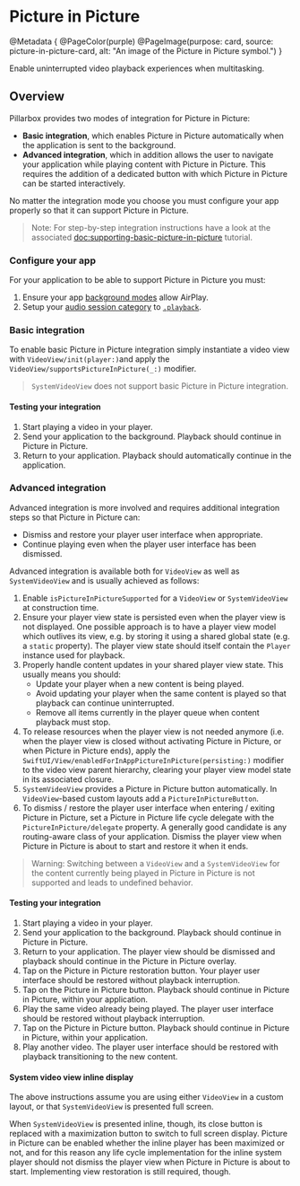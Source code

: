 # Picture in Picture

@Metadata {
    @PageColor(purple)
    @PageImage(purpose: card, source: picture-in-picture-card, alt: "An image of the Picture in Picture symbol.")
}

Enable uninterrupted video playback experiences when multitasking.

## Overview

Pillarbox provides two modes of integration for Picture in Picture:

- **Basic integration**, which enables Picture in Picture automatically when the application is sent to the background.
- **Advanced integration**, which in addition allows the user to navigate your application while playing content with Picture in Picture. This requires the addition of a dedicated button with which Picture in Picture can be started interactively.

No matter the integration mode you choose you must configure your app properly so that it can support Picture in Picture.

> Note: For step-by-step integration instructions have a look at the associated <doc:supporting-basic-picture-in-picture> tutorial.

### Configure your app

For your application to be able to support Picture in Picture you must:

1. Ensure your app [background modes](https://developer.apple.com/documentation/avfoundation/media_playback/configuring_your_app_for_media_playback#4182619) allow AirPlay.
2. Setup your [audio session category](https://developer.apple.com/documentation/avfoundation/streaming_and_airplay/supporting_airplay_in_your_app#2929254) to [`.playback`](https://developer.apple.com/documentation/avfaudio/avaudiosession/category/1616509-playback).

### Basic integration

To enable basic Picture in Picture integration simply instantiate a video view with ``VideoView/init(player:)``and apply the ``VideoView/supportsPictureInPicture(_:)`` modifier.

> ``SystemVideoView`` does not support basic Picture in Picture integration.

#### Testing your integration

1. Start playing a video in your player.
2. Send your application to the background. Playback should continue in Picture in Picture.
3. Return to your application. Playback should automatically continue in the application.

### Advanced integration

Advanced integration is more involved and requires additional integration steps so that Picture in Picture can:

- Dismiss and restore your player user interface when appropriate.
- Continue playing even when the player user interface has been dismissed.

Advanced integration is available both for ``VideoView`` as well as ``SystemVideoView`` and is usually achieved as follows:

1. Enable `isPictureInPictureSupported` for a ``VideoView`` or ``SystemVideoView`` at construction time.
2. Ensure your player view state is persisted even when the player view is not displayed. One possible approach is to have a player view model which outlives its view, e.g. by storing it using a shared global state (e.g. a `static` property). The player view state should itself contain the ``Player`` instance used for playback.
3. Properly handle content updates in your shared player view state. This usually means you should:
    - Update your player when a new content is being played.
    - Avoid updating your player when the same content is played so that playback can continue uninterrupted.
    - Remove all items currently in the player queue when content playback must stop.
4. To release resources when the player view is not needed anymore (i.e. when the player view is closed without activating Picture in Picture, or when Picture in Picture ends), apply the ``SwiftUI/View/enabledForInAppPictureInPicture(persisting:)`` modifier to the video view parent hierarchy, clearing your player view model state in its associated closure.
5. ``SystemVideoView`` provides a Picture in Picture button automatically. In ``VideoView``-based custom layouts add a ``PictureInPictureButton``.
6. To dismiss / restore the player user interface when entering / exiting Picture in Picture, set a Picture in Picture life cycle delegate with the ``PictureInPicture/delegate`` property. A  generally good candidate is any routing-aware class of your application. Dismiss the player view when Picture in Picture is about to start and restore it when it ends.

> Warning: Switching between a ``VideoView`` and a ``SystemVideoView`` for the content currently being played in Picture in Picture is not supported and leads to undefined behavior.

#### Testing your integration

1. Start playing a video in your player.
2. Send your application to the background. Playback should continue in Picture in Picture.
3. Return to your application. The player view should be dismissed and playback should continue in the Picture in Picture overlay.
4. Tap on the Picture in Picture restoration button. Your player user interface should be restored without playback interruption.
5. Tap on the Picture in Picture button. Playback should continue in Picture in Picture, within your application.
6. Play the same video already being played. The player user interface should be restored without playback interruption.
7. Tap on the Picture in Picture button. Playback should continue in Picture in Picture, within your application.
8. Play another video. The player user interface should be restored with playback transitioning to the new content.

#### System video view inline display

The above instructions assume you are using either `VideoView` in a custom layout, or  that ``SystemVideoView`` is presented full screen.

When ``SystemVideoView`` is presented inline, though, its close button is replaced with a maximization button to switch to full screen display. Picture in Picture can be enabled whether the inline player has been maximized or not, and for this reason any life cycle implementation for the inline system player should not dismiss the player view when Picture in Picture is about to start. Implementing view restoration is still required, though.
